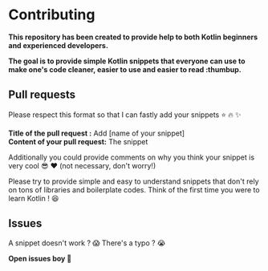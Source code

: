 # Contributing

**This repository has been created to provide help to both Kotlin beginners and experienced developers.**

**The goal is to provide simple Kotlin snippets that everyone can use to make one's code cleaner, easier to use and easier to read :thumbup.**

## Pull requests

Please respect this format so that I can fastly add your snippets :star: :fire: :sparkles: <br />

**Title of the pull request :** Add [name of your snippet] <br />
**Content of your pull request:** The snippet 

Additionally you could provide comments on why you think your snippet is very cool :sunglasses: :heart: (not necessary, don't worry!)

Please try to provide simple and easy to understand snippets that don't rely on tons of libraries and boilerplate codes. Think of the first time you were to learn Kotlin ! :laughing:

## Issues

A snippet doesn't work ? :scream: 
There's a typo ? :sob: 

**Open issues boy :santa:**

